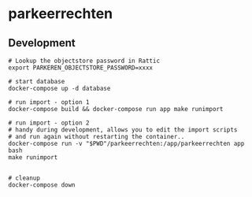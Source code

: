 # parkeerrechten

## Development

    # Lookup the objectstore password in Rattic
    export PARKEREN_OBJECTSTORE_PASSWORD=xxxx

    # start database
    docker-compose up -d database

    # run import - option 1
    docker-compose build && docker-compose run app make runimport

    # run import - option 2
    # handy during development, allows you to edit the import scripts
    # and run again without restarting the container..
    docker-compose run -v "$PWD"/parkeerrechten:/app/parkeerrechten app bash
    make runimport


    # cleanup
    docker-compose down